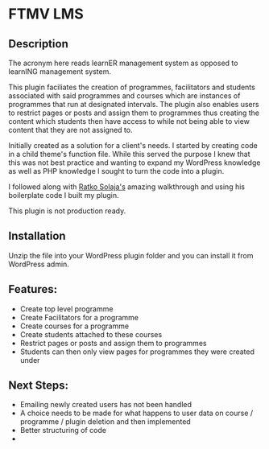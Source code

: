 # FTMV LMS

## Description
The acronym here reads learnER management system as opposed to learnING management system. 

This plugin faciliates the creation of programmes, facilitators and students associated with said programmes and courses which are instances of programmes that run at designated intervals. The plugin also enables users to restrict pages or posts and assign them to programmes thus creating the content which students then have access to while not being able to view content that they are not assigned to.

Initially created as a solution for a client's needs. I started by creating code in a child theme's function file. While this served the purpose I knew that this was not best practice and wanting to expand my WordPress knowledge as well as PHP knowledge I sought to turn the code into a plugin. 

I followed along with [Ratko Solaja's](https://www.toptal.com/wordpress/ultimate-guide-building-wordpress-plugin) amazing walkthrough and using his boilerplate code I built my plugin.

This plugin is not production ready. 

## Installation
Unzip the file into your WordPress plugin folder and you can install it from WordPress admin. 

## Features:
- Create top level programme
- Create Facilitators for a programme
- Create courses for a programme
- Create students attached to these courses
- Restrict pages or posts and assign them to programmes
- Students can then only view pages for programmes they were created under

## Next Steps:
- Emailing newly created users has not been handled 
- A choice needs to be made for what happens to user data on course / programme / plugin deletion and then implemented
- Better structuring of code
-
